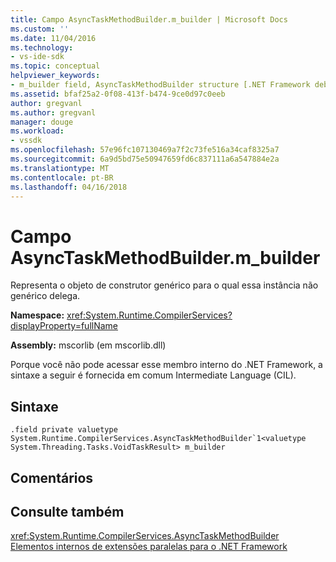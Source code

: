 ```yaml
---
title: Campo AsyncTaskMethodBuilder.m_builder | Microsoft Docs
ms.custom: ''
ms.date: 11/04/2016
ms.technology:
- vs-ide-sdk
ms.topic: conceptual
helpviewer_keywords:
- m_builder field, AsyncTaskMethodBuilder structure [.NET Framework debug engines]
ms.assetid: bfaf25a2-0f08-413f-b474-9ce0d97c0eeb
author: gregvanl
ms.author: gregvanl
manager: douge
ms.workload:
- vssdk
ms.openlocfilehash: 57e96fc107130469a7f2c73fe516a34caf8325a7
ms.sourcegitcommit: 6a9d5bd75e50947659fd6c837111a6a547884e2a
ms.translationtype: MT
ms.contentlocale: pt-BR
ms.lasthandoff: 04/16/2018
---
```

# <a name="asynctaskmethodbuildermbuilder-field"></a>Campo AsyncTaskMethodBuilder.m_builder
Representa o objeto de construtor genérico para o qual essa instância não genérico delega.  
  
 **Namespace:** <xref:System.Runtime.CompilerServices?displayProperty=fullName>  
  
 **Assembly:** mscorlib (em mscorlib.dll)  
  
 Porque você não pode acessar esse membro interno do .NET Framework, a sintaxe a seguir é fornecida em comum Intermediate Language (CIL).  
  
## <a name="syntax"></a>Sintaxe  
  
```  
.field private valuetype System.Runtime.CompilerServices.AsyncTaskMethodBuilder`1<valuetype System.Threading.Tasks.VoidTaskResult> m_builder  
```  
  
## <a name="remarks"></a>Comentários  
  
## <a name="see-also"></a>Consulte também  
 <xref:System.Runtime.CompilerServices.AsyncTaskMethodBuilder>   
 [Elementos internos de extensões paralelas para o .NET Framework](../../extensibility/debugger/parallel-extension-internals-for-the-dotnet-framework.md)